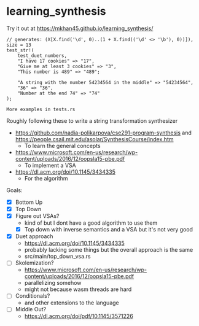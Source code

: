 # learning_synthesis

Try it out at <https://mkhan45.github.io/learning_synthesis/>

```
// generates: (X[X.find('\d', 0)..(1 + X.find(('\d' <> '\b'), 0))]), size = 13
test_str!(
    test_duet_numbers,
    "I have 17 cookies" => "17",
    "Give me at least 3 cookies" => "3",
    "This number is 489" => "489";

    "A string with the number 54234564 in the middle" => "54234564",
    "36" => "36",
    "Number at the end 74" => "74"
);

More examples in tests.rs
```

Roughly following these to write a string transformation synthesizer
- <https://github.com/nadia-polikarpova/cse291-program-synthesis> and <https://people.csail.mit.edu/asolar/SynthesisCourse/index.htm>
    - To learn the general concepts
- <https://www.microsoft.com/en-us/research/wp-content/uploads/2016/12/oopsla15-pbe.pdf>
    - To implement a VSA
- <https://dl.acm.org/doi/10.1145/3434335>
    - For the algorithm

Goals:
- [X] Bottom Up
- [X] Top Down
- [X] Figure out VSAs?
    - kind of but I dont have a good algorithm to use them
    - [X] Top down with inverse semantics and a VSA but it's not very good
- [X] Duet approach
    - https://dl.acm.org/doi/10.1145/3434335
    - probably lacking some things but the overall approach is the same
    - src/main/top_down_vsa.rs
- [ ] Skolemization?
    - https://www.microsoft.com/en-us/research/wp-content/uploads/2016/12/oopsla15-pbe.pdf
    - parallelizing somehow
    - might not because wasm threads are hard
- [ ] Conditionals?
    - and other extensions to the language
- [ ] Middle Out?
  - https://dl.acm.org/doi/pdf/10.1145/3571226
